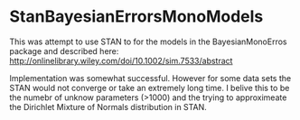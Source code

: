 # StanBayesianErrorsMonoModels

This was attempt to use STAN to for the models in the BayesianMonoErros package and described here: http://onlinelibrary.wiley.com/doi/10.1002/sim.7533/abstract

Implementation was somewhat successful.  However for some data sets the STAN would not converge or take an extremely long time.  I belive this to be the numebr of unknow parameters (>1000) and the trying to approximeate the Dirichlet Mixture of Normals distribution in STAN.
